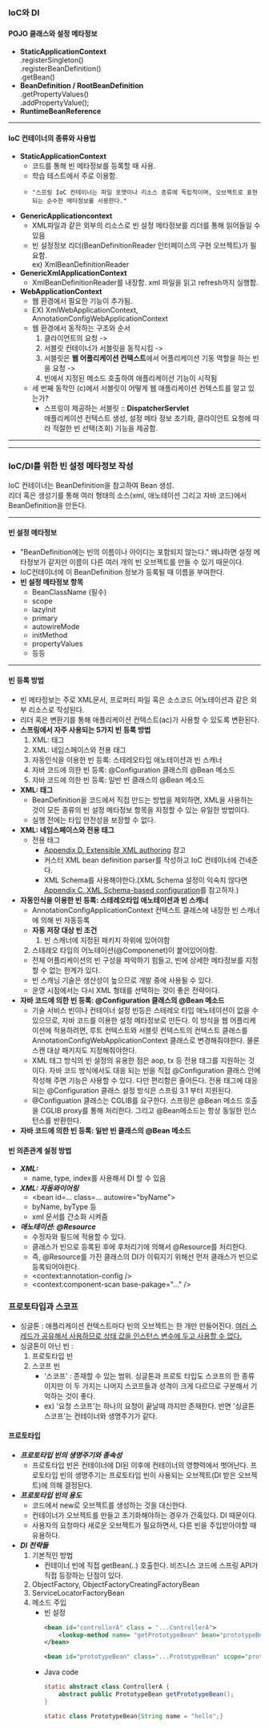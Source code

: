 ### IoC와 DI
#### POJO 클래스와 설정 메타정보
- **StaticApplicationContext**    
	.registerSingleton()   
	.registerBeanDefinition()   
	.getBean()   
- **BeanDefinition / RootBeanDefinition**    
	.getPropertyValues()   
	.addPropertyValue();
- **RuntimeBeanReference**
***
#### IoC 컨테이너의 종류와 사용법
- **StaticApplicationContext**   
    - 코드를 통해 빈 메타정보를 등록할 때 사용.
    - 학습 테스트에서 주로 이용함.
    -     "스프링 IoC 컨테이너는 파일 포맷이나 리소스 종류에 독립적이며, 오브젝트로 표현되는 순수한 메타정보를 사용한다."
- **GenericApplicationcontext**
    - XML파일과 같은 외부의 리소스로 빈 설정 메타정보를 리더를 통해 읽어들일 수 있음
    - 빈 설정정보 리더(BeanDefinitionReader 인터페이스의 구현 오브젝트)가 필요함.   
ex) XmlBeanDefinitionReader
- **GenericXmlApplicationContext**
    - XmlBeanDefinitionReader를 내장함. xml 파일을 읽고 refresh까지 실행함.
- **WebApplicationContext**
    - 웹 환경에서 필요한 기능이 추가됨.
    - EX) XmlWebApplicationContext, AnnotationConfigWebApplicationContext
    - 웹 환경에서 동작하는 구조와 순서
    	1. 클라이언트의 요청 ->
    	2. 서블릿 컨테이너가 서블릿을 동작시킴 ->
    	3. 서블릿은 **웹 어플리케이션 컨텍스트**에서 어플리케이션 기동 역할을 하는 빈을 요청 ->
    	4. 빈에서 지정된 메소드 호출하여 애플리케이션 기능이 시작됨
    - 세 번째 동작인 (c)에서 서블릿이 어떻게 웹 애플리케이션 컨텍스트를 알고 있는가?
      - 스프링이 제공하는 서블릿 :: **DispatcherServlet**   
        애플리케이션 컨텍스트 생성, 설정 메타 정보 초기화, 클라이언트 요청에 따라 적절한 빈 선택(조회) 기능을 제공함.
***
***
### IoC/DI를 위한 빈 설정 메타정보 작성
IoC 컨테이너는 BeanDefinition을 참고하여 Bean 생성.   
리더 혹은 생성기를 통해 여러 형태의 소스(xml, 애노테이션 그리고 자바 코드)에서 BeanDefinition을 만든다.
***
#### 빈 설정 메타정보
- "BeanDefinition에는 빈의 이름이나 아이디는 포함되지 않는다." 왜냐하면 설정 메타정보가 같지만 이름이 다른 여러 개의 빈 오브젝트를 만들 수 있기 때문이다.   
- IoC컨테이너에 이 BeanDefinition 정보가 등록될 때 이름을 부여한다.
- **빈 설정 메타정보 항목**
    - BeanClassName (필수)
    - scope
    - lazyInit
    - primary
    - autowireMode
    - initMethod
    - propertyValues
    - 등등
***
#### 빈 등록 방법
- 빈 메타정보는 주로 XML문서, 프로퍼티 파일 혹은 소스코드 어노테이션과 같은 외부 리소스로 작성된다.
- 리더 혹은 변환기를 통해 애플리케이션 컨텍스트(ac)가 사용할 수 있도록 변환된다.
- **스프링에서 자주 사용되는 5가지 빈 등록 방법**
    1. XML: <bean> 태그
    2. XML: 네임스페이스와 전용 태그
    3. 자동인식을 이용한 빈 등록: 스테레오타입 애노테이션과 빈 스캐너
    4. 자바 코드에 의한 빈 등록: @Configuration 클래스의 @Bean 메소드
    5. 자바 코드에 의한 빈 등록: 일반 빈 클래스의 @Bean 메소드
- **XML: <bean> 태그**
    - BeanDefinition을 코드에서 직접 만드는 방법을 제외하면, XML을 사용하는 것이 모든 종류의 빈 설정 메타정보 항목을 지정할 수 있는 유일한 방법이다.
    - 실행 전에는 타입 안전성을 보장할 수 없다.
- **XML: 네임스페이스와 전용 태그**
    - 전용 태그
      - [Appendix D. Extensible XML authoring](https://docs.spring.io/spring-framework/docs/3.0.x/spring-framework-reference/html/extensible-xml.html, "커스텀 XML 공식 레퍼런스") 참고
      - 커스터 XML bean definition parser를 작성하고 IoC 컨테이너에 건네준다.
      - XML Schema를 사용해야한다.(XML Schema 설정이 익숙치 않다면 [Appendix C. XML Schema-based configuration](https://docs.spring.io/spring-framework/docs/3.0.x/spring-framework-reference/html/xsd-config.html)를 참고하자.)
- **자동인식을 이용한 빈 등록: 스테레오타입 애노테이션과 빈 스캐너**
    - AnnotationConfigApplicationContext 컨텍스트 클래스에 내장한 빈 스캐너에 의해 빈 자동등록
    - **자동 저장 대상 빈 조건**
        1. 빈 스캐너에 지정된 패키지 하위에 있어야함
	2. 스테레오 타입의 어노테이션(@Componenet)이 붙어있어야함.
    - 전체 어플리케이션의 빈 구성을 파악하기 힘들고, 빈에 상세한 메타정보를 지정할 수 없는 한계가 있다.
    - 빈 스캐닝 기술은 생산성이 높으므로 개발 중에 사용될 수 있다.
    - 운영 시점에서는 다시 XML 형태를 선택하는 것이 좋은 전략이다.
- **자바 코드에 의한 빈 등록: @Configuration 클래스의 @Bean 메소드**
    - 기술 서비스 빈이나 컨테이너 설정 빈등은 스테레오 타입 애노테이션이 없을 수 있으므로, 자바 코드를 이용한 설정 메타정보로 만든다. 이 방식을 웹 어플리케이션에 적용하려면, 루트 컨텍스트와 서블릿 컨텍스트의 컨텍스트 클래스를 AnnotationConfigWebApplicationContext 클래스로 변경해줘야한다. 물론 스캔 대상 패키지도 지정해줘야한다.
    - XML 태그 방식의 빈 설정의 유용한 점은 aop, tx 등 전용 태그를 지원하는 것이다. 자바 코드 방식에서도 대응 되는 빈을 직접 @Configuration 클래스 안에 작성해 주면 기능은 사용할 수 있다. 다만 편리함은 줄어든다. 전용 태그에 대응되는 @Configuration 클래스 설정 방식은 스프링 3.1 부터 지원된다.
    - @Configuation 클래스는 CGLIB를 요구한다. 스프링은 @Bean 메소드 호출을 CGLIB proxy를 통해 처리한다. 그리고 @Bean메소드는 항상  동일한 인스턴스를 반환한다.
- **자바 코드에 의한 빈 등록: 일반 빈 클래스의 @Bean 메소드**
#### 빈 의존관계 설정 방법
- ***XML: <constructor-arg>***
     - name, type, index를 사용해서 DI 할 수 있음
- ***XML: 자동와이어링***
     - \<bean id=... class=... autowire="byName"\>
     - byName, byType 등
     - xml 문서를 간소화 시켜줌
- ***애노테이션: @Resource***
     - 수정자와 필드에 적용할 수 있다.
     - 클래스가 빈으로 등록된 후에 후처리기에 의해서 @Resource를 처리한다.
     - 즉, @Resource를 가진 클래스의 DI가 이뤄지기 위해선 먼저 클래스가 빈으로 등록되어야한다.
     - \<context:annotation-config /\>
     - \<context:component-scan base-pakage="..." /\>

### 프로토타입과 스코프
- 싱글톤 : 애플리케이션 컨텍스트마다 빈의 오브젝트는 한 개만 만들어진다. <u>여러 스레드가 공유해서 사용하므로 상태 값을 인스턴스 변수에 두고 사용할 수 없다.</u>
- 싱글톤이 아닌 빈 :   
    1. 프로토타입 빈
    2. 스코프 빈 
       - '스코프' : 존재할 수 있는 범위. 싱글톤과 프로토 타입도 스코프의 한 종류이지만 이 두 가지는 나머지 스코프들과 성격이 크게 다르므로 구분해서 기억하는 것이 좋다. 
       - ex) '요청 스코프'는 하나의 요청이 끝날때 까지만 존재한다. 반면 '싱글톤 스코프'는 컨테이너와 생명주기가 같다.

#### 프로토타입   
 - ***프로토타입 빈의 생명주기와 종속성***   
    - 프로토타입 빈은 컨테이너에 DI된 이후에 컨테이너의 영향력에서 벗어난다. 프로토타입 빈의 생명주기는 프로토타입 빈이 사용되는 오브젝트(DI 받은 오브젝트)에 의해 결정된다. 
 - ***프로토타입 빈의 용도***
    - 코드에서 new로 오브젝트를 생성하는 것을 대신한다.
    - 컨테이너가 오브젝트를 만들고 초기화해야하는 경우가 간혹있다. DI 때문이다.
    - 사용자의 요청마다 새로운 오브젝트가 필요하면서, 다른 빈을 주입받아야할 때 유용하다.
 - ***Dl 전략들***  
      1. 기본적인 방법
         - 컨테이너 빈에 직접 getBean(..) 호출한다. 비즈니스 코드에 스프링 API가 직접 등장하는 단점이 있다.
      2. ObjectFactory, ObjectFactoryCreatingFactoryBean
      3. ServiceLocatorFactoryBean
      4. 메소드 주입
         - 빈 설정
            ```XML
            <bean id="controllerA" class = "...ControllerA">
                <lookup-method name= "getPrototypeBean" bean="prototypeBean"/>
            </bean>

            <bean id="prototypeBean" class="...PrototypeBean" scope="prototype"/>
            ```
         - Java code
            ``` JAVA
            static abstract class ControllerA {
                abstract public PrototypeBean getPrototypeBean();
            }
            
            static class PrototypeBean{String name = "hello";}
            ```
        
       
        
         

